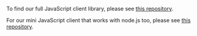 To find our full JavaScript client library, please see [this repository](https://github.com/import-io/client-js).

For our mini JavaScript client that works with node.js too, please see [this repository](https://github.com/import-io/client-js-mini).
